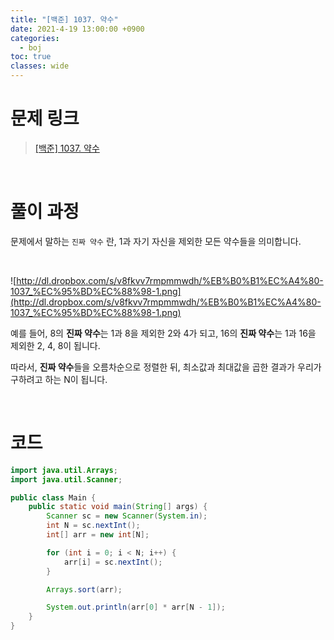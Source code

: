 ```yaml
---
title: "[백준] 1037. 약수"
date: 2021-4-19 13:00:00 +0900
categories:
  - boj
toc: true
classes: wide
---
```


# 문제 링크

> [[백준] 1037. 약수](https://www.acmicpc.net/problem/1037)

<br>

# 풀이 과정

문제에서 말하는 `진짜 약수` 란, 1과 자기 자신을 제외한 모든 약수들을 의미합니다. 

<br>

![http://dl.dropbox.com/s/v8fkvv7rmpmmwdh/%EB%B0%B1%EC%A4%80-1037_%EC%95%BD%EC%88%98-1.png](http://dl.dropbox.com/s/v8fkvv7rmpmmwdh/%EB%B0%B1%EC%A4%80-1037_%EC%95%BD%EC%88%98-1.png)

예를 들어, 8의 **진짜 약수**는 1과 8을 제외한 2와 4가 되고, 16의 **진짜 약수**는 1과 16을 제외한 2, 4, 8이 됩니다.

따라서, **진짜 약수**들을 오름차순으로 정렬한 뒤, 최소값과 최대값을 곱한 결과가 우리가 구하려고 하는 N이 됩니다.

<br>

# 코드

```java
import java.util.Arrays;
import java.util.Scanner;

public class Main {
    public static void main(String[] args) {
        Scanner sc = new Scanner(System.in);
        int N = sc.nextInt();
        int[] arr = new int[N];

        for (int i = 0; i < N; i++) {
            arr[i] = sc.nextInt();
        }

        Arrays.sort(arr);

        System.out.println(arr[0] * arr[N - 1]);
    }
}
```